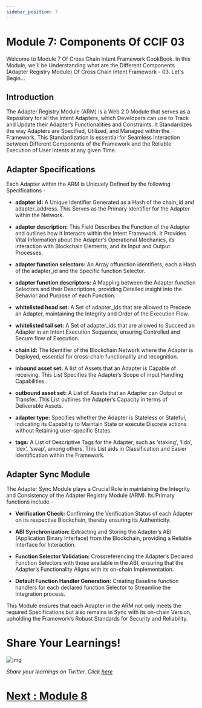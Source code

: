 ```yaml
---
sidebar_position: 7
---
```


# Module 7: Components Of CCIF 03

Welcome to Module 7 Of Cross Chain Intent Framework CookBook. In this Module, we'll be Understanding what are the Different Components (Adapter Registry Module) Of Cross Chain Intent Framework - 03. Let's Begin...

## Introduction

The Adapter Registry Module (ARM) is a Web 2.0 Module that serves as a Repository for all the Intent Adapters, which Developers can use to Track and Update their Adapter’s Functionalities and Constraints. It Standardizes the way Adapters are Specified, Utilized, and Managed within the Framework. This Standardization is essential for Seamless Interaction between Different Components of the Framework and the Reliable Execution of User Intents at any given Time.

## Adapter Specifications

Each Adapter within the ARM is Uniquely Defined by the following Specifications -

- **adapter id:** A Unique Identifier Generated as a Hash of the chain_id and adapter_address. This Serves as the Primary Identifier for the Adapter within the Network.

- **adapter description:** This Field Describes the Function of the Adapter and outlines how it Interacts within the Intent Framework. It Provides Vital Information about the Adapter’s Operational Mechanics, its interaction with Blockchain Elements, and its Input and Output Processes.

- **adapter function selectors:** An Array offunction identifiers, each a Hash of the adapter_id and the Specific function Selector.

- **adapter function descriptors:** A Mapping between the Adapter function Selectors and their Descriptions, providing Detailed insight into the Behavior and Purpose of each Function.

- **whitelisted head set:** A Set of adapter_ids that are allowed to Precede an Adapter, maintaining the Integrity and Order of the Execution Flow.

- **whitelisted tail set:** A Set of adapter_ids that are allowed to Succeed an Adapter in an Intent Execution Sequence, ensuring Controlled and Secure flow of Execution.

- **chain id:** The Identifier of the Blockchain Network where the Adapter is Deployed, essential for cross-chain functionality and recognition.

- **inbound asset set:** A list of Assets that an Adapter is Capable of receiving. This List Specifies the Adapter’s Scope of input Handling Capabilities.

- **outbound asset set:** A List of Assets that an Adapter can Output or Transfer. This List outlines the Adapter’s Capacity in terms of Deliverable Assets.

- **adapter type:** Specifies whether the Adapter is Stateless or Stateful, indicating its Capability to Maintain State or execute Discrete actions without Retaining user-specific States.

- **tags:** A List of Descriptive Tags for the Adapter, such as ‘staking’, ‘lido’, ‘dex’, ‘swap’, among others. This List aids in Classification and Easier Identification within the Framework.

## Adapter Sync Module

The Adapter Sync Module plays a Crucial Role in maintaining the Integrity and Consistency of the Adapter Registry Module (ARM). Its Primary functions include -

- **Verification Check:** Confirming the Verification Status of each Adapter on its respective Blockchain, thereby ensuring its Authenticity.

- **ABI Synchronization:** Extracting and Storing the Adapter’s ABI (Application Binary Interface) from the Blockchain, providing a Reliable Interface for Interaction.

- **Function Selector Validation:** Crossreferencing the Adapter’s Declared Function Selectors with those available in the ABI, ensuring that the Adapter’s Functionality Aligns with its on-chain Implementation.

- **Default Function Handler Generation:** Creating Baseline function handlers for each declared function Selector to Streamline the Integration process.

This Module ensures that each Adapter in the ARM not only meets the required Specifications but also remains in Sync with its on-chain Version, upholding the Framework’s Robust Standards for Security and Reliability.

# Share Your Learnings!

![img](https://github.com/router-resources/Router-Nitro-CookBook/assets/124175970/23258532-0dfa-407e-b695-2ed2eb39d1bc)

_Share your learnings on Twitter. Click [here](https://ctt.ac/L0Caa)_


# [Next : Module 8 ](8.md)
